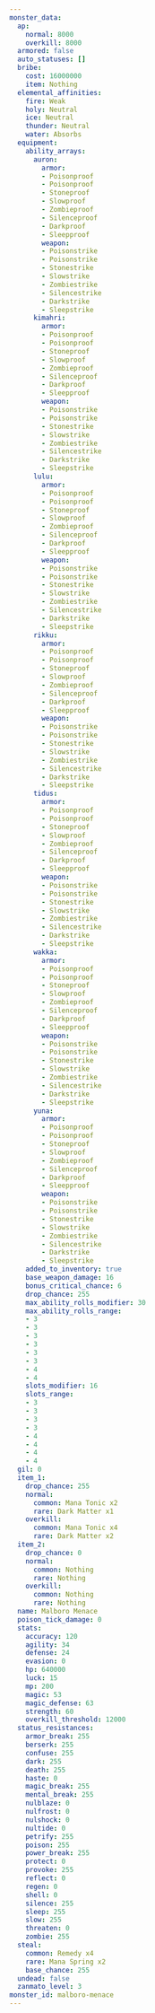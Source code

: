 ```yaml
---
monster_data:
  ap:
    normal: 8000
    overkill: 8000
  armored: false
  auto_statuses: []
  bribe:
    cost: 16000000
    item: Nothing
  elemental_affinities:
    fire: Weak
    holy: Neutral
    ice: Neutral
    thunder: Neutral
    water: Absorbs
  equipment:
    ability_arrays:
      auron:
        armor:
        - Poisonproof
        - Poisonproof
        - Stoneproof
        - Slowproof
        - Zombieproof
        - Silenceproof
        - Darkproof
        - Sleepproof
        weapon:
        - Poisonstrike
        - Poisonstrike
        - Stonestrike
        - Slowstrike
        - Zombiestrike
        - Silencestrike
        - Darkstrike
        - Sleepstrike
      kimahri:
        armor:
        - Poisonproof
        - Poisonproof
        - Stoneproof
        - Slowproof
        - Zombieproof
        - Silenceproof
        - Darkproof
        - Sleepproof
        weapon:
        - Poisonstrike
        - Poisonstrike
        - Stonestrike
        - Slowstrike
        - Zombiestrike
        - Silencestrike
        - Darkstrike
        - Sleepstrike
      lulu:
        armor:
        - Poisonproof
        - Poisonproof
        - Stoneproof
        - Slowproof
        - Zombieproof
        - Silenceproof
        - Darkproof
        - Sleepproof
        weapon:
        - Poisonstrike
        - Poisonstrike
        - Stonestrike
        - Slowstrike
        - Zombiestrike
        - Silencestrike
        - Darkstrike
        - Sleepstrike
      rikku:
        armor:
        - Poisonproof
        - Poisonproof
        - Stoneproof
        - Slowproof
        - Zombieproof
        - Silenceproof
        - Darkproof
        - Sleepproof
        weapon:
        - Poisonstrike
        - Poisonstrike
        - Stonestrike
        - Slowstrike
        - Zombiestrike
        - Silencestrike
        - Darkstrike
        - Sleepstrike
      tidus:
        armor:
        - Poisonproof
        - Poisonproof
        - Stoneproof
        - Slowproof
        - Zombieproof
        - Silenceproof
        - Darkproof
        - Sleepproof
        weapon:
        - Poisonstrike
        - Poisonstrike
        - Stonestrike
        - Slowstrike
        - Zombiestrike
        - Silencestrike
        - Darkstrike
        - Sleepstrike
      wakka:
        armor:
        - Poisonproof
        - Poisonproof
        - Stoneproof
        - Slowproof
        - Zombieproof
        - Silenceproof
        - Darkproof
        - Sleepproof
        weapon:
        - Poisonstrike
        - Poisonstrike
        - Stonestrike
        - Slowstrike
        - Zombiestrike
        - Silencestrike
        - Darkstrike
        - Sleepstrike
      yuna:
        armor:
        - Poisonproof
        - Poisonproof
        - Stoneproof
        - Slowproof
        - Zombieproof
        - Silenceproof
        - Darkproof
        - Sleepproof
        weapon:
        - Poisonstrike
        - Poisonstrike
        - Stonestrike
        - Slowstrike
        - Zombiestrike
        - Silencestrike
        - Darkstrike
        - Sleepstrike
    added_to_inventory: true
    base_weapon_damage: 16
    bonus_critical_chance: 6
    drop_chance: 255
    max_ability_rolls_modifier: 30
    max_ability_rolls_range:
    - 3
    - 3
    - 3
    - 3
    - 3
    - 3
    - 4
    - 4
    slots_modifier: 16
    slots_range:
    - 3
    - 3
    - 3
    - 3
    - 4
    - 4
    - 4
    - 4
  gil: 0
  item_1:
    drop_chance: 255
    normal:
      common: Mana Tonic x2
      rare: Dark Matter x1
    overkill:
      common: Mana Tonic x4
      rare: Dark Matter x2
  item_2:
    drop_chance: 0
    normal:
      common: Nothing
      rare: Nothing
    overkill:
      common: Nothing
      rare: Nothing
  name: Malboro Menace
  poison_tick_damage: 0
  stats:
    accuracy: 120
    agility: 34
    defense: 24
    evasion: 0
    hp: 640000
    luck: 15
    mp: 200
    magic: 53
    magic_defense: 63
    strength: 60
    overkill_threshold: 12000
  status_resistances:
    armor_break: 255
    berserk: 255
    confuse: 255
    dark: 255
    death: 255
    haste: 0
    magic_break: 255
    mental_break: 255
    nulblaze: 0
    nulfrost: 0
    nulshock: 0
    nultide: 0
    petrify: 255
    poison: 255
    power_break: 255
    protect: 0
    provoke: 255
    reflect: 0
    regen: 0
    shell: 0
    silence: 255
    sleep: 255
    slow: 255
    threaten: 0
    zombie: 255
  steal:
    common: Remedy x4
    rare: Mana Spring x2
    base_chance: 255
  undead: false
  zanmato_level: 3
monster_id: malboro-menace
---
```


